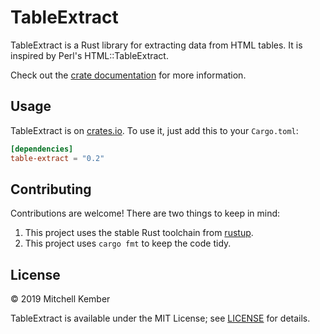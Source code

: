 # TableExtract

TableExtract is a Rust library for extracting data from HTML tables. It is inspired by Perl's HTML::TableExtract.

Check out the [crate documentation][1] for more information.

[1]: https://docs.rs/table-extract

## Usage

TableExtract is on [crates.io][2]. To use it, just add this to your `Cargo.toml`:

```toml
[dependencies]
table-extract = "0.2"
```

[2]: https://crates.io/crates/table-extract

## Contributing

Contributions are welcome! There are two things to keep in mind:

1. This project uses the stable Rust toolchain from [rustup][3].
2. This project uses `cargo fmt` to keep the code tidy.

[3]: https://www.rustup.rs/

## License

© 2019 Mitchell Kember

TableExtract is available under the MIT License; see [LICENSE](LICENSE.md) for details.
